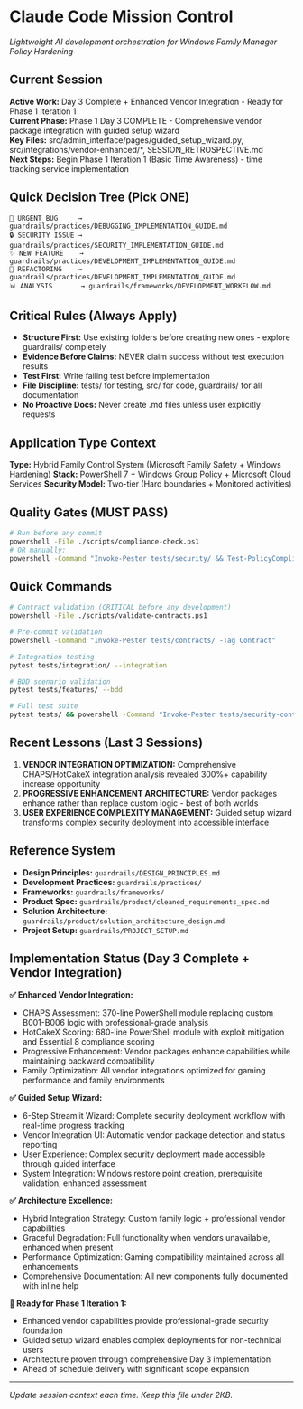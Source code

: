 # Claude Code Mission Control
*Lightweight AI development orchestration for Windows Family Manager Policy Hardening*

## Current Session 
**Active Work:** Day 3 Complete + Enhanced Vendor Integration - Ready for Phase 1 Iteration 1  
**Current Phase:** Phase 1 Day 3 COMPLETE - Comprehensive vendor package integration with guided setup wizard  
**Key Files:** src/admin_interface/pages/guided_setup_wizard.py, src/integrations/vendor-enhanced/*, SESSION_RETROSPECTIVE.md  
**Next Steps:** Begin Phase 1 Iteration 1 (Basic Time Awareness) - time tracking service implementation

## Quick Decision Tree (Pick ONE)
```
🚨 URGENT BUG     → guardrails/practices/DEBUGGING_IMPLEMENTATION_GUIDE.md
🔒 SECURITY ISSUE → guardrails/practices/SECURITY_IMPLEMENTATION_GUIDE.md  
✨ NEW FEATURE    → guardrails/practices/DEVELOPMENT_IMPLEMENTATION_GUIDE.md
🧹 REFACTORING    → guardrails/practices/DEVELOPMENT_IMPLEMENTATION_GUIDE.md
📊 ANALYSIS       → guardrails/frameworks/DEVELOPMENT_WORKFLOW.md
```

## Critical Rules (Always Apply)
- **Structure First:** Use existing folders before creating new ones - explore guardrails/ completely
- **Evidence Before Claims:** NEVER claim success without test execution results
- **Test First:** Write failing test before implementation
- **File Discipline:** tests/ for testing, src/ for code, guardrails/ for all documentation
- **No Proactive Docs:** Never create .md files unless user explicitly requests

## Application Type Context
**Type:** Hybrid Family Control System (Microsoft Family Safety + Windows Hardening)
**Stack:** PowerShell 7 + Windows Group Policy + Microsoft Cloud Services
**Security Model:** Two-tier (Hard boundaries + Monitored activities)

## Quality Gates (MUST PASS)
```bash
# Run before any commit
powershell -File ./scripts/compliance-check.ps1
# OR manually:
powershell -Command "Invoke-Pester tests/security/ && Test-PolicyCompliance && Invoke-ScriptAnalyzer src/"
```

## Quick Commands
```bash
# Contract validation (CRITICAL before any development)
powershell -File ./scripts/validate-contracts.ps1

# Pre-commit validation
powershell -Command "Invoke-Pester tests/contracts/ -Tag Contract"

# Integration testing
pytest tests/integration/ --integration

# BDD scenario validation  
pytest tests/features/ --bdd

# Full test suite
pytest tests/ && powershell -Command "Invoke-Pester tests/security-contracts/"
```

## Recent Lessons (Last 3 Sessions)
1. **VENDOR INTEGRATION OPTIMIZATION:** Comprehensive CHAPS/HotCakeX integration analysis revealed 300%+ capability increase opportunity
2. **PROGRESSIVE ENHANCEMENT ARCHITECTURE:** Vendor packages enhance rather than replace custom logic - best of both worlds
3. **USER EXPERIENCE COMPLEXITY MANAGEMENT:** Guided setup wizard transforms complex security deployment into accessible interface

## Reference System
- **Design Principles:** `guardrails/DESIGN_PRINCIPLES.md`
- **Development Practices:** `guardrails/practices/`
- **Frameworks:** `guardrails/frameworks/`
- **Product Spec:** `guardrails/product/cleaned_requirements_spec.md`
- **Solution Architecture:** `guardrails/product/solution_architecture_design.md`
- **Project Setup:** `guardrails/PROJECT_SETUP.md`

## Implementation Status (Day 3 Complete + Vendor Integration)

**✅ Enhanced Vendor Integration:**
- CHAPS Assessment: 370-line PowerShell module replacing custom B001-B006 logic with professional-grade analysis
- HotCakeX Scoring: 680-line PowerShell module with exploit mitigation and Essential 8 compliance scoring
- Progressive Enhancement: Vendor packages enhance capabilities while maintaining backward compatibility
- Family Optimization: All vendor integrations optimized for gaming performance and family environments

**✅ Guided Setup Wizard:**
- 6-Step Streamlit Wizard: Complete security deployment workflow with real-time progress tracking
- Vendor Integration UI: Automatic vendor package detection and status reporting
- User Experience: Complex security deployment made accessible through guided interface
- System Integration: Windows restore point creation, prerequisite validation, enhanced assessment

**✅ Architecture Excellence:**
- Hybrid Integration Strategy: Custom family logic + professional vendor capabilities
- Graceful Degradation: Full functionality when vendors unavailable, enhanced when present
- Performance Optimization: Gaming compatibility maintained across all enhancements
- Comprehensive Documentation: All new components fully documented with inline help

**🚀 Ready for Phase 1 Iteration 1:**
- Enhanced vendor capabilities provide professional-grade security foundation
- Guided setup wizard enables complex deployments for non-technical users
- Architecture proven through comprehensive Day 3 implementation
- Ahead of schedule delivery with significant scope expansion

---
*Update session context each time. Keep this file under 2KB.*